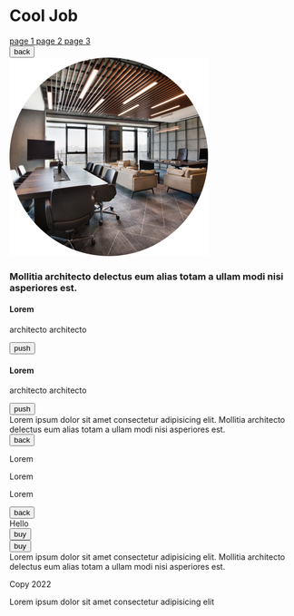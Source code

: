 <!DOCTYPE html>
<html lang="en">
<head>
   <meta charset="UTF-8">
   <meta http-equiv="X-UA-Compatible" content="IE=edge">
   <meta name="viewport" content="width=device-width, initial-scale=1.0">
   <link rel="stylesheet" href="css/style.css">
   <title>Self 14</title>
</head>
<body>
   <div class="wrapper">
      <div class="content">
         <div id="page0" class="page0">
            <h1 class="title1">
               Cool Job
            </h1>
            <nav class="nav">
               <a onclick="show()" href="#" class="nav_link">
                  page 1
               </a>
               <a onclick="show1()" href="#" class="nav_link">
                  page 2
               </a>
               <a onclick="show2()" href="#" class="nav_link">
                  page 3
               </a>
            </nav>
         </div>
         <div id="page1" class="page1">
            <button onclick="back1()" id="back0" class="back">
               back
            </button>
            <div id="page1_left" class="page1_left">
               <div id="page1_left_content" class="page1_left_content">
                  <div class="img1">
                     <img src="img/img1.png" alt="icon">
                  </div>
                  <h3 class="page1_text1">
                     Mollitia architecto delectus eum alias totam a ullam modi nisi asperiores est.
                  </h3>
                  <div class="page1_items">
                     <div class="page1_item">
                        <h4 class="page1_text2">
                           Lorem
                        </h4>
                        <p class="page1_text3">
                           architecto architecto
                        </p>
                        <button class="page1_btn">
                           push
                        </button>
                     </div>
                     <div class="page1_item">
                        <h4 class="page1_text2">
                           Lorem
                        </h4>
                        <p class="page1_text3">
                           architecto architecto
                        </p>
                        <button class="page1_btn">
                           push
                        </button>
                     </div>
                  </div>
               </div>
            </div>
            <div id="page1_right" class="page1_right">
               <div class="page1_right_content">
                  <div id="page1_right_content" class="page1_text4">
                     Lorem ipsum dolor sit amet consectetur adipisicing elit. 
                     Mollitia architecto delectus eum alias totam a ullam modi nisi asperiores est.
                  </div>
               </div>
            </div>
         </div>
         <div id="page2" class="page2">
            <button onclick="back2()" id="back0" class="back">
               back
            </button>
            <div id="page2_content" class="page2_content">
               <div class="page2_item">
                  <div class="item2_img">
                     <div class="page2_item_little img21">
                        <div onclick="change_bg()" id="img22" class="little img22"></div>
                        <div onclick="change_bg1()" id="img23" class="little img23"></div>
                     </div>
                     <div class="big">
                        <div id="page2_item_big" class="page2_item_big img4"></div>
                        <p class="text21">
                           Lorem
                        </p>
                     </div>
                  </div>
               </div>
               <div class="page2_item">
                  <div class="item2_img">
                     <div class="page2_item_little img21">
                        <div onclick="change_bg2()" id="img24" class="little img22"></div>
                        <div onclick="change_bg3()" id="img25" class="little img23"></div>
                     </div>
                     <div class="big">
                        <div id="page2_item_big1" class="page2_item_big img4"></div>
                        <p class="text21">
                           Lorem
                        </p>
                     </div>
                  </div>
               </div>
               <div class="page2_item">
                  <div class="item2_img">
                     <div class="page2_item_little img21">
                        <div onclick="change_bg4()" id="img26" class="little img22"></div>
                        <div onclick="change_bg5()" id="img27" class="little img23"></div>
                     </div>
                     <div class="big">
                        <div id="page2_item_big2" class="page2_item_big img4"></div>
                        <p class="text21">
                           Lorem
                        </p>
                     </div>
                  </div>
               </div>
            </div>
         </div>
         <div id="page3" class="page3">
            <button onclick="back3()" id="back0" class="back">
               back
            </button>
            <div id="hello" class="hello">
               Hello
            </div>
            <div id="page3_left" class="page3_left">
               <div class="page3_left_content">
                  <div class="item3">
                     <div class="item3_img img31"></div>
                     <div id="item3_btn" class="item3_btn">
                        <button class="btn3">
                           buy
                        </button>
                     </div>
                  </div>
                  <div class="item3">
                     <div class="item3_img img32"></div>
                     <div id="item3_btn" class="item3_btn">
                        <button class="btn3">
                           buy
                        </button>
                     </div>
                  </div>
               </div>
            </div>
            <div id="page3_right" class="page3_right">
               <div class="page3_right_content">
                  <div class="text5">
                     Lorem ipsum dolor sit amet consectetur adipisicing elit. 
                     Mollitia architecto delectus eum alias totam a ullam modi nisi asperiores est.
                  </div>
               </div>
            </div>
         </div>
      </div>
   </div>
   <footer id="footer" class="footer">
      <p class="text6">
         Copy 2022
      </p>
      <p class="text7">
         Lorem ipsum dolor sit amet consectetur adipisicing elit
      </p>
   </footer>
   <script src="js/jquery-1.9.1.min.js"></script>
   <script src="js/main.js"></script>
</body>
</html>
